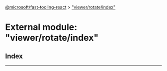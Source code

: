 [@microsoft/fast-tooling-react](../README.md) > ["viewer/rotate/index"](../modules/_viewer_rotate_index_.md)

# External module: "viewer/rotate/index"

## Index

---

